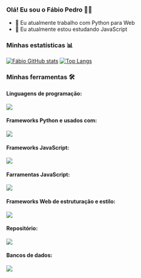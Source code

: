 ### Olá! Eu sou o Fábio Pedro 👋🏻

- 💼 Eu atualmente trabalho com Python para Web
- 🌱 Eu atualmente estou estudando JavaScript

### Minhas estatísticas 📊
[![Fábio GitHub stats](https://github-readme-stats.vercel.app/api?username=fspjonny&show_icons=true&theme=radical)](https://github.com/fspjonny/github-readme-stats)
[![Top Langs](https://github-readme-stats.vercel.app/api/top-langs/?username=fspjonny&layout=compact&theme=radical)](https://github.com/fspjonny/github-readme-stats)

### Minhas ferramentas 🛠️
#### Linguagens de programação:
<div align="left">
 <img src="https://skillicons.dev/icons?i=py,javascript,&theme=dark&perline=8"/>
</div>

#### Frameworks Python e usados com:
<div align="left">
 <img src="https://skillicons.dev/icons?i=django,flask,fastapi,selenium&theme=dark&perline=8"/>
</div>

#### Frameworks JavaScript:
<div align="left">
 <img src="https://skillicons.dev/icons?i=nodejs,express,react,nextjs,vue,angular&theme=dark&perline=8"/>
</div>

#### Farramentas JavaScript:
<div align="left">
 <img src="https://skillicons.dev/icons?i=gulp,webpack&theme=dark&perline=8"/>
</div>

#### Frameworks Web de estruturação e estilo:
<div align="left">
 <img src="https://skillicons.dev/icons?i=html,css,bootstrap,tailwind&theme=dark&perline=8"/>
</div>

#### Repositório:
<div align="left">
 <img src="https://skillicons.dev/icons?i=github,git&theme=dark&perline=8"/>
</div>

#### Bancos de dados:
<div align="left">
 <img src="https://skillicons.dev/icons?i=postgres,mysql,sqlite,mongodb&theme=dark&perline=8"/>
</div>